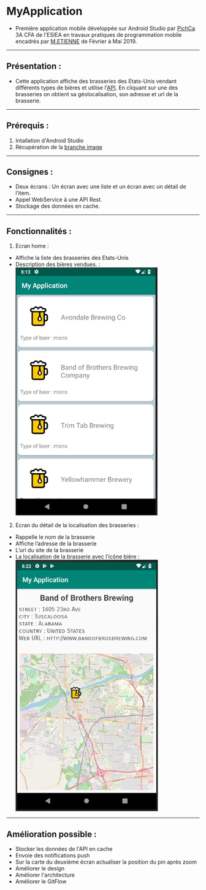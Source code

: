# MyApplication

* Première application mobile développée sur Android Studio par [PichCa](https://github.com/PichCa) 3A CFA de l'ESIEA en travaux pratiques de programmation mobile encadrés par [M.ETIENNE](https://github.com/Vincebrees) de Février à Mai 2019.

---

## Présentation :

* Cette application affiche des brasseries des Etats-Unis vendant différents types de bières et utilise l'[API](https://api.openbrewerydb.org/breweries). En cliquant sur une des brasseries on obtient sa géolocalisation, son adresse et url de la brasserie. 

---

## Prérequis :
1. Intallation d'Android Studio 
2. Récupération de la [branche image](https://github.com/PichCa/MyApplication/tree/feature/img)

---

## Consignes : 
* Deux écrans : Un écran avec une liste et un écran avec un détail de l’item.
* Appel WebService à une API Rest.
* Stockage des données en cache.

---

## Fonctionnalités : 
1. Ecran home : 
* Affiche la liste des brasseries des Etats-Unis
* Description des bières vendues.
:![home](home.png)
2. Ecran du détail de la localisation des brasseries : 
* Rappelle le nom de la brasserie
* Affiche l’adresse de la brasserie
* L’url du site de la brasserie 
* La localisation de la brasserie avec l’icône bière
:![localisation](local.png)

---

## Amélioration possible : 
* Stocker les données de l'API en cache
* Envoie des notifications push
* Sur la carte du deuxième écran actualiser la position du pin après zoom
* Améliorer le design 
* Améliorer l'architecture 
* Améliorer le GitFlow 
